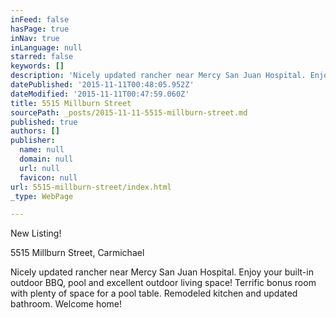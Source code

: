 ```yaml
---
inFeed: false
hasPage: true
inNav: true
inLanguage: null
starred: false
keywords: []
description: 'Nicely updated rancher near Mercy San Juan Hospital. Enjoy your built-in outdoor BBQ, pool and excellent outdoor living space! Terrific bonus room with plenty of space for a pool table. Remodeled kitchen and updated bathroom. Welcome home!'
datePublished: '2015-11-11T00:48:05.952Z'
dateModified: '2015-11-11T00:47:59.060Z'
title: 5515 Millburn Street
sourcePath: _posts/2015-11-11-5515-millburn-street.md
published: true
authors: []
publisher:
  name: null
  domain: null
  url: null
  favicon: null
url: 5515-millburn-street/index.html
_type: WebPage

---
```

New Listing!

5515 Millburn Street, Carmichael

Nicely updated rancher near Mercy San Juan Hospital. Enjoy your built-in outdoor BBQ, pool and excellent outdoor living space! Terrific bonus room with plenty of space for a pool table. Remodeled kitchen and updated bathroom. Welcome home!